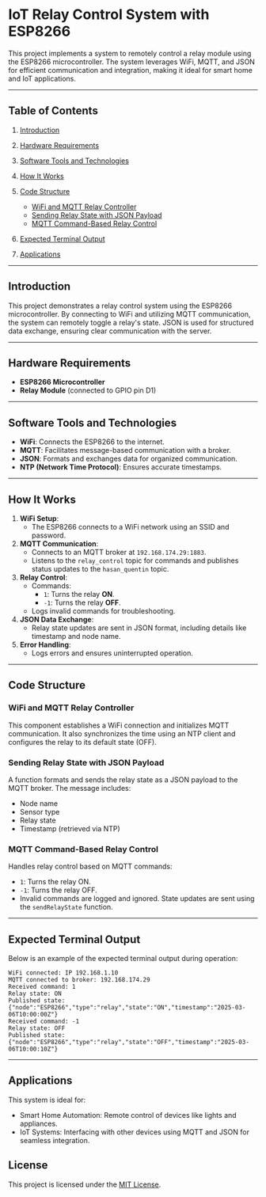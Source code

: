 # IoT Relay Control System with ESP8266

This project implements a system to remotely control a relay module using the ESP8266 microcontroller. The system leverages WiFi, MQTT, and JSON for efficient communication and integration, making it ideal for smart home and IoT applications.

---

## Table of Contents
1. [Introduction](#introduction)
2. [Hardware Requirements](#hardware-requirements)
3. [Software Tools and Technologies](#software-tools-and-technologies)
4. [How It Works](#how-it-works)
5. [Code Structure](#code-structure)
    - [WiFi and MQTT Relay Controller](#wifi-and-mqtt-relay-controller)
    - [Sending Relay State with JSON Payload](#sending-relay-state-with-json-payload)
    - [MQTT Command-Based Relay Control](#mqtt-command-based-relay-control)
      
6. [Expected Terminal Output](#expected-terminal-output)
7. [Applications](#applications)

---

## Introduction
This project demonstrates a relay control system using the ESP8266 microcontroller. By connecting to WiFi and utilizing MQTT communication, the system can remotely toggle a relay's state. JSON is used for structured data exchange, ensuring clear communication with the server.

---

## Hardware Requirements
- **ESP8266 Microcontroller**
- **Relay Module** (connected to GPIO pin D1)

---

## Software Tools and Technologies
- **WiFi**: Connects the ESP8266 to the internet.
- **MQTT**: Facilitates message-based communication with a broker.
- **JSON**: Formats and exchanges data for organized communication.
- **NTP (Network Time Protocol)**: Ensures accurate timestamps.

---

## How It Works
1. **WiFi Setup**:
   - The ESP8266 connects to a WiFi network using an SSID and password.
2. **MQTT Communication**:
   - Connects to an MQTT broker at `192.168.174.29:1883`.
   - Listens to the `relay_control` topic for commands and publishes status updates to the `hasan_quentin` topic.
3. **Relay Control**:
   - Commands:
     - `1`: Turns the relay **ON**.
     - `-1`: Turns the relay **OFF**.
   - Logs invalid commands for troubleshooting.
4. **JSON Data Exchange**:
   - Relay state updates are sent in JSON format, including details like timestamp and node name.
5. **Error Handling**:
   - Logs errors and ensures uninterrupted operation.

---

## Code Structure

### WiFi and MQTT Relay Controller
This component establishes a WiFi connection and initializes MQTT communication. It also synchronizes the time using an NTP client and configures the relay to its default state (OFF).

### Sending Relay State with JSON Payload
A function formats and sends the relay state as a JSON payload to the MQTT broker. The message includes:
- Node name
- Sensor type
- Relay state
- Timestamp (retrieved via NTP)

### MQTT Command-Based Relay Control
Handles relay control based on MQTT commands:
- `1`: Turns the relay ON.
- `-1`: Turns the relay OFF.
- Invalid commands are logged and ignored.
State updates are sent using the `sendRelayState` function.

---

## Expected Terminal Output
Below is an example of the expected terminal output during operation:
```plaintext
WiFi connected: IP 192.168.1.10
MQTT connected to broker: 192.168.174.29
Received command: 1
Relay state: ON
Published state: {"node":"ESP8266","type":"relay","state":"ON","timestamp":"2025-03-06T10:00:00Z"}
Received command: -1
Relay state: OFF
Published state: {"node":"ESP8266","type":"relay","state":"OFF","timestamp":"2025-03-06T10:00:10Z"}
```

---
## Applications
This system is ideal for:

- Smart Home Automation: Remote control of devices like lights and appliances.
- IoT Systems: Interfacing with other devices using MQTT and JSON for seamless integration.

## License
This project is licensed under the [MIT License](https://opensource.org/license/MIT).

